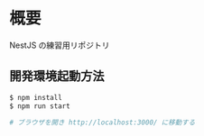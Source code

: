 # 概要

NestJS の練習用リポジトリ

## 開発環境起動方法

```bash
$ npm install
$ npm run start

# ブラウザを開き http://localhost:3000/ に移動する
```
